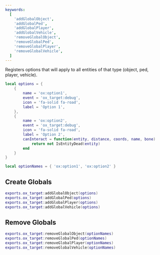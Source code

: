 ```yaml
---
keywords:
  [
    'addGlobalObject',
    'addGlobalPed',
    'addGlobalPlayer',
    'addGlobalVehicle',
    'removeGlobalObject',
    'removeGlobalPed',
    'removeGlobalPlayer',
    'removeGlobalVehicle',
  ]
---
```


Registers options that will apply to all entities of that type (object, ped, player, vehicle).

```lua
local options = {
    {
        name = 'ox:option1',
        event = 'ox_target:debug',
        icon = 'fa-solid fa-road',
        label = 'Option 1',
    },
    {
        name = 'ox:option2',
        event = 'ox_target:debug',
        icon = 'fa-solid fa-road',
        label = 'Option 2',
        canInteract = function(entity, distance, coords, name, bone)
            return not IsEntityDead(entity)
        end
    }
}

local optionNames = { 'ox:option1', 'ox:option2' }
```

## Create Globals

```lua
exports.ox_target:addGlobalObject(options)
exports.ox_target:addGlobalPed(options)
exports.ox_target:addGlobalPlayer(options)
exports.ox_target:addGlobalVehicle(options)
```

## Remove Globals

```lua
exports.ox_target:removeGlobalObject(optionNames)
exports.ox_target:removeGlobalPed(optionNames)
exports.ox_target:removeGlobalPlayer(optionNames)
exports.ox_target:removeGlobalVehicle(optionNames)
```
